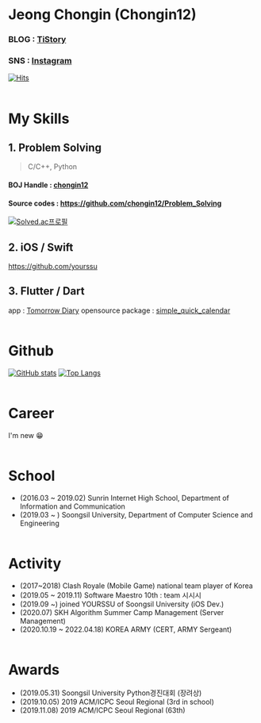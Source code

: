 # Jeong Chongin (Chongin12)
### BLOG : [TiStory](https://sunrinnote.tistory.com/)
### SNS : [Instagram](https://www.instagram.com/chongin12/)
[![Hits](https://hits.seeyoufarm.com/api/count/incr/badge.svg?url=https%3A%2F%2Fgithub.com%2Fchongin12&count_bg=%2379C83D&title_bg=%23555555&icon=awesomelists.svg&icon_color=%23E7E7E7&title=hits&edge_flat=false)](https://hits.seeyoufarm.com)
</br></br>
# My Skills
## 1. Problem Solving
> C/C++, Python
#### BOJ Handle : [chongin12](https://www.acmicpc.net/user/chongin12)
#### Source codes : https://github.com/chongin12/Problem_Solving

[![Solved.ac프로필](http://mazassumnida.wtf/api/v2/generate_badge?boj=chongin12)](https://solved.ac/chongin12)

## 2. iOS / Swift
https://github.com/yourssu
## 3. Flutter / Dart
app : [Tomorrow Diary](https://github.com/osamhack2021/app_TomorrowDiary_TomorrowDiary)
opensource package : [simple_quick_calendar](https://pub.dev/packages/simple_quick_calendar)
</br></br>
# Github
[![GitHub stats](https://github-readme-stats.vercel.app/api?username=chongin12)](https://github.com/anuraghazra/github-readme-stats)
[![Top Langs](https://github-readme-stats.vercel.app/api/top-langs/?username=chongin12&layout=compact)](https://github.com/anuraghazra/github-readme-stats)
</br></br>
# Career
I'm new 😁
</br></br>
# School
* (2016.03 ~ 2019.02) Sunrin Internet High School, Department of Information and Communication
* (2019.03 ~ ) Soongsil University, Department of Computer Science and Engineering
</br></br>
# Activity
* (2017~2018) Clash Royale (Mobile Game) national team player of Korea
* (2019.05 ~ 2019.11) Software Maestro 10th : team 시시시
* (2019.09 ~) joined YOURSSU of Soongsil University (iOS Dev.)
* (2020.07) SKH Algorithm Summer Camp Management (Server Management)
* (2020.10.19 ~ 2022.04.18) KOREA ARMY (CERT, ARMY Sergeant)
</br></br>
# Awards
* (2019.05.31) Soongsil University Python경진대회 (장려상)
* (2019.10.05) 2019 ACM/ICPC Seoul Regional (3rd in school)
* (2019.11.08) 2019 ACM/ICPC Seoul Regional (63th)
